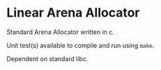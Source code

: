 
# Linear Arena Allocator

Standard Arena Allocator written in c.

Unit test(s) available to compile and run using `make`.

Dependent on standard libc.
